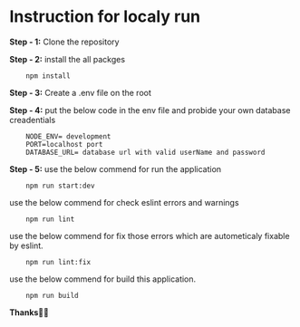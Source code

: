 # **Instruction for localy run**

**Step - 1:** Clone the repository

**Step - 2:** install the all packges

```
    npm install
```

**Step - 3:** Create a .env file on the root

**Step - 4:** put the below code in the env file and probide your own database creadentials

```
    NODE_ENV= development
    PORT=localhost port
    DATABASE_URL= database url with valid userName and password
```

**Step - 5:** use the below commend for run the application

```
    npm run start:dev
```

use the below commend for check eslint errors and warnings
```
    npm run lint
```

use the below commend for fix those errors which are autometicaly fixable by eslint.
```
    npm run lint:fix
```

use the below commend for build this application.
```
    npm run build
```

**Thanks🥰🥰**